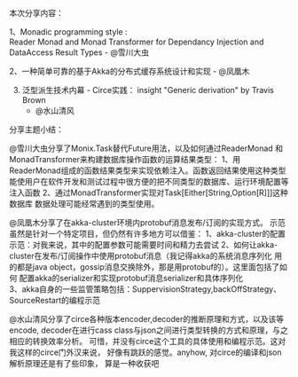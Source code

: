 本次分享内容：

1、Monadic programming style :   
      Reader Monad and Monad Transformer 
      for Dependancy Injection 
      and DataAccess Result Types 
      - @雪川大虫

2、一种简单可靠的基于Akka的分布式缓存系统设计和实现
      - @凤凰木

3. 泛型派生技术内幕 - Circe实践： 
    insight "Generic derivation" by Travis Brown
      - @水山清风
      
分享主题小结：

  @雪川大虫分享了Monix.Task替代Future用法，以及如何通过ReaderMonad
和MonadTransformer来构建数据库操作函数的运算结果类型：
1、用ReaderMonad组成的函数结果类型来实现依赖注入。函数返回结果使用这种类型
   能使用户在软件开发和测试过程中很方便的把不同类型的数据库、运行环境配置等注入函数
2、通过MonadTransformer实现对Task[Either[String,Option[R]]]这种数据库
   数据处理可能经常遇到的类型使用。
  
  @凤凰木分享了在akka-cluster环境内protobuf消息发布/订阅的实现方式。
  示范虽然是针对一个特定项目，但仍然有许多地方可以借鉴：
1、akka-cluster的配置示范：对我来说，其中的配置参数可能需要时间和精力去尝试
2、如何让akka-cluster在发布/订阅操作中使用protobuf消息（我记得akka的系统消息序列化
   用的都是java object，gossip消息交换除外，那是用protobuf的）。这里面包括了如何
   配置akka的serializer和实现protobuf消息serializer和具体序列化  
3、akka自身的一些监管策略包括：SuppervisionStrategy,backOffStrategy、
   SourceRestart的编程示范 

  @水山清风分享了circe各种版本encoder,decoder的推断原理和方式，以及该等encode,
  decoder在进行cass class与json之间进行类型转换的方式和原理，与之相应的转换效率分析。
  可惜，并没有circe这个工具的具体使用和编程示范。这对我这样的circe门外汉来说，
  好像有跳跃的感觉。anyhow, 对circe的编译和json解析原理还是有了些印象，
  算是一种收获吧          
